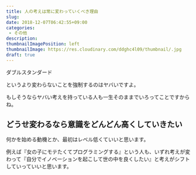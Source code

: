 ```yaml
---
title: 人の考えは常に変わっていくべき理由
slug: 
date: 2018-12-07T06:42:55+09:00
categories: 
 - その他
description: 
thumbnailImagePosition: left
thumbnailImage: https://res.cloudinary.com/ddghc4l09/thumbnail/.jpg
draft: true
---
```


<!--more-->

ダブルスタンダード

というより変わらないことを強制するのはヤバいですよ。

もしそうならヤバい考えを持っている人も一生そのままでいろってことですからね。
<h2>どうせ変わるなら意識をどんどん高くしていきたい</h2>
何かを始める動機とか、最初はレベル低くていいと思います。

例えば『女の子にモテたくてプログラミングする』という人も、いずれ考えが変わって『自分でイノベーションを起こして世の中を良くしたい』と考えがシフトしていっていいと思います。
